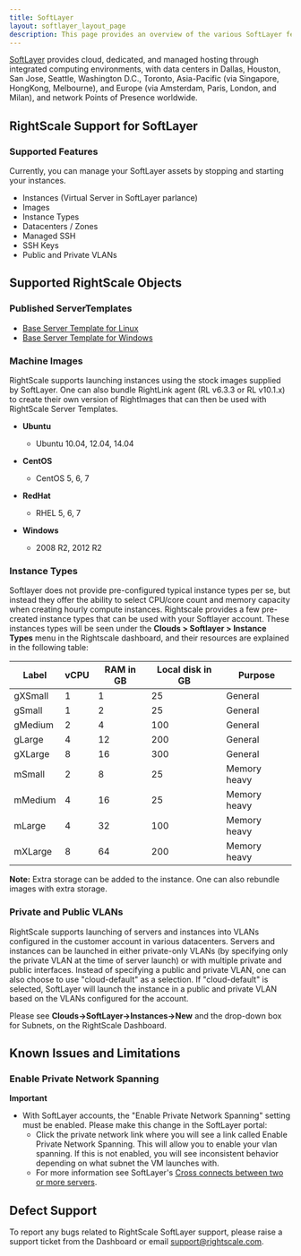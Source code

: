 ```yaml
---
title: SoftLayer
layout: softlayer_layout_page
description: This page provides an overview of the various SoftLayer features and supported RightScale objects including ServerTemplates, Machine Images, Instance Types, and other resources.
---
```


[SoftLayer](http://www.softlayer.com/) provides cloud, dedicated, and managed hosting through integrated computing environments, with data centers in Dallas, Houston, San Jose, Seattle, Washington D.C., Toronto, Asia-Pacific (via Singapore, HongKong, Melbourne), and Europe (via Amsterdam, Paris, London, and Milan), and network Points of Presence worldwide.

## RightScale Support for SoftLayer

### Supported Features

Currently, you can manage your SoftLayer assets by stopping and starting your instances.

* Instances (Virtual Server in SoftLayer parlance)
* Images
* Instance Types
* Datacenters / Zones
* Managed SSH
* SSH Keys
* Public and Private VLANs

## Supported RightScale Objects

### Published ServerTemplates

* [Base Server Template for Linux](https://my.rightscale.com/library/server_templates/Base-ServerTemplate-for-Linux-/lineage/46939)
* [Base Server Template for Windows](https://my.rightscale.com/library/server_templates/Base-ServerTemplate-for-Window/lineage/7210)

### Machine Images

RightScale supports launching instances using the stock images supplied by SoftLayer. One can also bundle RightLink agent (RL v6.3.3 or RL v10.1.x) to create their own version of RightImages that can then be used with RightScale Server Templates.

* **Ubuntu**
  * Ubuntu 10.04, 12.04, 14.04

* **CentOS**
  * ​CentOS 5, 6, 7

* **RedHat**
  * RHEL 5, 6, 7

* **Windows**
  * 2008 R2, 2012 R2

### Instance Types

Softlayer does not provide pre-configured typical instance types per se, but instead they offer the ability to select CPU/core count and memory capacity when creating hourly compute instances. Rightscale provides a few pre-created instance types that can be used with your Softlayer account. These instances types will be seen under the **Clouds > Softlayer > Instance Types** menu in the Rightscale dashboard, and their resources are explained in the following table:

| **Label** | **vCPU** | **RAM in GB** | **Local disk in GB** | **Purpose** |
| --------- | -------- | ------------- | -------------------- | ----------- |
| gXSmall | 1 | 1 | 25 | General |
| gSmall | 1 | 2 | 25 | General |
| gMedium | 2 | 4 | 100 | General |
| gLarge | 4 | 12 | 200 | General |
| gXLarge | 8 | 16 | 300 | General |
| mSmall | 2 | 8 | 25 | Memory heavy |
| mMedium | 4 | 16 | 25 | Memory heavy |
| mLarge | 4 | 32 | 100 | Memory heavy |
| mXLarge | 8 | 64 | 200 | Memory heavy |

**Note:** Extra storage can be added to the instance. One can also rebundle images with extra storage.

### Private and Public VLANs

​RightScale supports launching of servers and instances into VLANs configured in the customer account in various datacenters. Servers and instances can be launched in either private-only VLANs (by specifying only the private VLAN at the time of server launch) or with multiple private and public interfaces. Instead of specifying a public and private VLAN, one can also choose to use "cloud-default" as a selection. If "cloud-default" is selected, SoftLayer will launch the instance in a public and private VLAN based on the VLANs configured for the account.

Please see **Clouds->SoftLayer->Instances->New** and the drop-down box for Subnets, on the RightScale Dashboard.

## Known Issues and Limitations

### Enable Private Network Spanning

**Important**

* With SoftLayer accounts, the "Enable Private Network Spanning" setting must be enabled. Please make this change in the SoftLayer portal:
  * Click the private network link where you will see a link called Enable Private Network Spanning. This will allow you to enable your vlan spanning. If this is not enabled, you will see inconsistent behavior depending on what subnet the VM launches with.
  * For more information see SoftLayer's [Cross connects between two or more servers](http://knowledgelayer.softlayer.com/procedure/cross-connects-between-two-or-more-servers).

## Defect Support

To report any bugs related to RightScale SoftLayer support, please raise a support ticket from the Dashboard or email [support@rightscale.com](mailto:support@rightscale.com).

